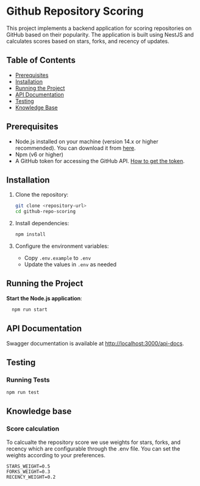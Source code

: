# Github Repository Scoring

This project implements a backend application for scoring repositories on GitHub based on their popularity. The application is built using NestJS and calculates scores based on stars, forks, and recency of updates.


## Table of Contents

- [Prerequisites](#prerequisites)
- [Installation](#installation)
- [Running the Project](#running-the-project)
- [API Documentation](#api-documentation)
- [Testing](#testing)
- [Knowledge Base](#knowledge-base)

## Prerequisites

- Node.js installed on your machine (version 14.x or higher recommended). You can download it
  from [here](https://nodejs.org/).
- Npm (v6 or higher)
- A GitHub token for accessing the GitHub API. [How to get the token](https://docs.catalyst.zoho.com/en/tutorials/githubbot/java/generate-personal-access-token/). 


## Installation

1. Clone the repository:
   ```sh
   git clone <repository-url>
   cd github-repo-scoring
   ```

2. Install dependencies:
   ```sh
   npm install
   ```
3. Configure the environment variables:
    - Copy `.env.example` to `.env`
    - Update the values in `.env` as needed



## Running the Project

**Start the Node.js application**:
```sh
  npm run start
```

## API Documentation

Swagger documentation is available at [http://localhost:3000/api-docs](http://localhost:3000/api-docs).

## Testing

### Running Tests
```sh
npm run test
```

## Knowledge base

### Score calculation
To calcualte the repository score we use weights for stars, forks, and recency which are configurable through the .env file. You can set the weights according to your preferences.
```
STARS_WEIGHT=0.5
FORKS_WEIGHT=0.3
RECENCY_WEIGHT=0.2
```
